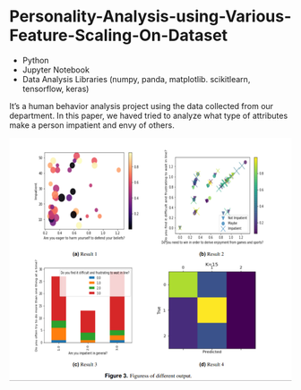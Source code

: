 # Personality-Analysis-using-Various-Feature-Scaling-On-Dataset
<ul>
<li> Python </li>
<li>Jupyter Notebook</li>
<li>Data Analysis Libraries (numpy, panda, matplotlib. scikitlearn, tensorflow, keras)</li>
</ul>
It’s a human behavior analysis project using the data collected from our department. In this paper, we haved tried to analyze what type of attributes make a person impatient and envy of others.




![Demo Picture](https://github.com/Oishee30/Personality-Analysis-using-Various-Feature-Scaling-On-Dataset/blob/master/analysis.PNG)


